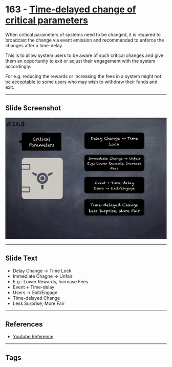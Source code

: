 # 163 - [Time-delayed change of critical parameters](Time-delayed%20change%20of%20critical%20parameters.md)
When critical parameters of systems need to be changed, it is required to broadcast the change via event emission and recommended to enforce the changes after a time-delay. 

This is to allow system users to be aware of such critical changes and give them an opportunity to exit or adjust their engagement with the system accordingly. 

For e.g. reducing the rewards or increasing the fees in a system might not be acceptable to some users who may wish to withdraw their funds and exit.
___
## Slide Screenshot
![0163.png](../../images/5.Pitfalls%20and%20Best%20Practices%20201/163.png)
___
## Slide Text
- Delay Change -> Time Lock
- Immediate Chagne -> Unfair
- E.g.: Lower Rewards, Increase Fees
- Event + Time-delay
- Users -> Exit/Engage
- Time-delayed Change
- Less Surprise, More Fair
___
## References
- [Youtube Reference](https://youtu.be/IVbEIbIpWUY?t=156)
___
## Tags